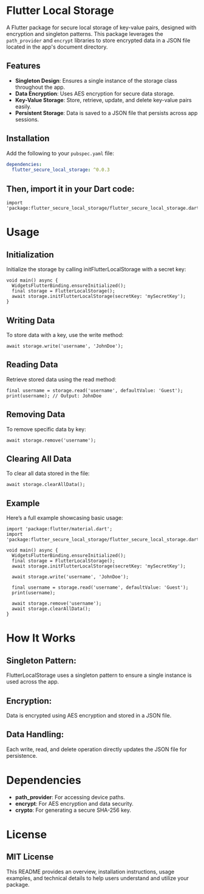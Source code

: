 
#  Flutter Local Storage

A Flutter package for secure local storage of key-value pairs, designed with encryption and singleton patterns. This package leverages the `path_provider` and `encrypt` libraries to store encrypted data in a JSON file located in the app's document directory.

## Features

- **Singleton Design**: Ensures a single instance of the storage class throughout the app.
- **Data Encryption**: Uses AES encryption for secure data storage.
- **Key-Value Storage**: Store, retrieve, update, and delete key-value pairs easily.
- **Persistent Storage**: Data is saved to a JSON file that persists across app sessions.

## Installation

Add the following to your `pubspec.yaml` file:

```yaml
dependencies:
  flutter_secure_local_storage: ^0.0.3
```


## Then, import it in your Dart code:
```
import 'package:flutter_secure_local_storage/flutter_secure_local_storage.dart';

```

# Usage
## Initialization
Initialize the storage by calling initFlutterLocalStorage with a secret key:

```
void main() async {
  WidgetsFlutterBinding.ensureInitialized();
  final storage = FlutterLocalStorage();
  await storage.initFlutterLocalStorage(secretKey: 'mySecretKey');
}
```

## Writing Data
To store data with a key, use the write method:
```
await storage.write('username', 'JohnDoe');
```

## Reading Data
Retrieve stored data using the read method:
```
final username = storage.read('username', defaultValue: 'Guest');
print(username); // Output: JohnDoe
```

## Removing Data
To remove specific data by key:
```
await storage.remove('username');
```

## Clearing All Data
To clear all data stored in the file:
```
await storage.clearAllData();
```

## Example

Here’s a full example showcasing basic usage:

``` 
import 'package:flutter/material.dart';
import 'package:flutter_secure_local_storage/flutter_secure_local_storage.dart';

void main() async {
  WidgetsFlutterBinding.ensureInitialized();
  final storage = FlutterLocalStorage();
  await storage.initFlutterLocalStorage(secretKey: 'mySecretKey');

  await storage.write('username', 'JohnDoe');

  final username = storage.read('username', defaultValue: 'Guest');
  print(username);

  await storage.remove('username');
  await storage.clearAllData();
}
``` 


# How It Works

## Singleton Pattern: 
FlutterLocalStorage uses a singleton pattern to ensure a single instance is used across the app.

## Encryption: 
Data is encrypted using AES encryption and stored in a JSON file.

## Data Handling: 
Each write, read, and delete operation directly updates the JSON file for persistence.

# Dependencies

- **path_provider**: For accessing device paths.
- **encrypt**: For AES encryption and data security.
- **crypto**: For generating a secure SHA-256 key.

# License
## MIT License

This README provides an overview, installation instructions, usage examples, and technical details to help users understand and utilize your package.

